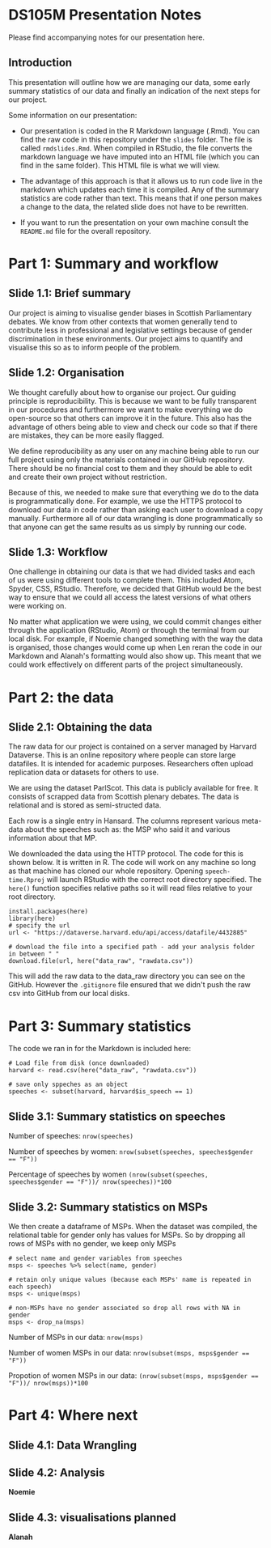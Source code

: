 # DS105M Presentation Notes

Please find accompanying notes for our presentation here.

## Introduction

This presentation will outline how we are managing our data, some early summary statistics of our data and finally an indication of the next steps for our project.

Some information on our presentation:

* Our presentation is coded in the R Markdown language (.Rmd). You can find the raw code in this repository under the `slides` folder. The file is called `rmdslides.Rmd`. When compiled in RStudio, the file converts the markdown language we have imputed into an HTML file (which you can find in the same folder). This HTML file is what we will view.

* The advantage of this approach is that it allows us to run code live in the markdown which updates each time it is compiled. Any of the summary statistics are code rather than text. This means that if one person makes a change to the data, the related slide does not have to be rewritten.

* If you want to run the presentation on your own machine consult the `README.md` file for the overall repository.

# Part 1: Summary and workflow

## Slide 1.1: Brief summary

Our project is aiming to visualise gender biases in Scottish Parliamentary debates. We know from other contexts that women generally tend to contribute less in professional and legislative settings because of gender discrimination in these environments. Our project aims to quantify and visualise this so as to inform people of the problem.

## Slide 1.2: Organisation

We thought carefully about how to organise our project. Our guiding principle is reproducibility. This is because we want to be fully transparent in our procedures and furthermore we want to make everything we do open-source so that others can improve it in the future. This also has the advantage of others being able to view and check our code so that if there are mistakes, they can be more easily flagged.

We define reproducibility as any user on any machine being able to run our full project using only the materials contained in our GitHub repository. There should be no financial cost to them and they should be able to edit and create their own project without restriction.

Because of this, we needed to make sure that everything we do to the data is programmatically done. For example, we use the HTTPS protocol to download our data in code rather than asking each user to download a copy manually. Furthermore all of our data wrangling is done programmatically so that anyone can get the same results as us simply by running our code.  

## Slide 1.3: Workflow

One challenge in obtaining our data is that we had divided tasks and each of us were using different tools to complete them. This included Atom, Spyder, CSS, RStudio. Therefore, we decided that GitHub would be the best way to ensure that we could all access the latest versions of what others were working on.

No matter what application we were using, we could commit changes either through the application (RStudio, Atom) or through the terminal from our local disk. For example, if Noemie changed something with the way the data is organised, those changes would come up when Len reran the code in our Markdown and Alanah's formatting would also show up. This meant that we could work effectively on different parts of the project simultaneously.

# Part 2: the data

## Slide 2.1: Obtaining the data

The raw data for our project is contained on a server managed by Harvard Dataverse. This is an online repository where people can store large datafiles. It is intended for academic purposes. Researchers often upload replication data or datasets for others to use.

We are using the dataset ParlScot. This data is publicly available for free. It consists of scrapped data from Scottish plenary debates. The data is relational and is stored as semi-structed data.

Each row is a single entry in Hansard. The columns represent various meta-data about the speeches such as: the MSP who said it and various information about that MP.

We downloaded the data using the HTTP protocol. The code for this is shown below. It is written in R. The code will work on any machine so long as that machine has cloned our whole repository. Opening `speech-time.Rproj` will launch RStudio with the correct root directory specified. The `here()` function specifies relative paths so it will read files relative to your root directory.

```
install.packages(here)
library(here)
# specify the url
url <- "https://dataverse.harvard.edu/api/access/datafile/4432885"

# download the file into a specified path - add your analysis folder in between " "
download.file(url, here("data_raw", "rawdata.csv"))

```

This will add the raw data to the data_raw directory you can see on the GitHub. However the `.gitignore` file ensured that we didn't push the raw csv into GitHub from our local disks.



# Part 3: Summary statistics
The code we ran in for the Markdown is included here:

```
# Load file from disk (once downloaded)
harvard <- read.csv(here("data_raw", "rawdata.csv"))

# save only sppeches as an object
speeches <- subset(harvard, harvard$is_speech == 1)
```

## Slide 3.1: Summary statistics on speeches

Number of speeches: `nrow(speeches)`

Number of speeches by women: `nrow(subset(speeches, speeches$gender == "F"))`

Percentage of speeches by women `(nrow(subset(speeches, speeches$gender == "F"))/ nrow(speeches))*100`


## Slide 3.2: Summary statistics on MSPs

We then create a dataframe of MSPs. When the dataset was compiled, the relational table for gender only has values for MSPs. So by dropping all rows of MSPs with no gender, we keep only MSPs

```
# select name and gender variables from speeches
msps <- speeches %>% select(name, gender)

# retain only unique values (because each MSPs' name is repeated in each speech)
msps <- unique(msps)

# non-MSPs have no gender associated so drop all rows with NA in gender
msps <- drop_na(msps)
```

Number of MSPs in our data: `nrow(msps)`

Number of women MSPs in our data: `nrow(subset(msps, msps$gender == "F"))`

Propotion of women MSPs in our data: `(nrow(subset(msps, msps$gender == "F"))/ nrow(msps))*100`

# Part 4: Where next

## Slide 4.1: Data Wrangling

## Slide 4.2: Analysis

**Noemie**

## Slide 4.3: visualisations planned

**Alanah**
